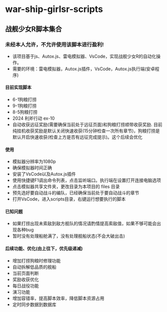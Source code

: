 # war-ship-girlsr-scripts
## 战舰少女R脚本集合
### 未经本人允许，不允许使用该脚本进行盈利!
* 该项目基于js、Autox.js、雷电模拟器、VsCode，实现战舰少女R的自动化操作。
* 需要的环境：雷电模拟器，Autox.js插件，VsCode，Autox.js执行端(安卓程序)

#### 目前实现脚本
* 6-1狗粮打捞
* 9-1狗粮打捞
* 8-5狗粮打捞
* 2024 利斧行动 ex-10
* 自动收获远征奖励(需要确保当前处于远征页面)和狗粮打捞顺带收获奖励.
  目前纯挂机收获奖励是默认关闭快速收获(15分钟检查一次所有章节)，狗粮打捞是默认开启快速收获(检查上方是否有远征完成提示)。这个后续会优化

#### 使用
* 模拟器分辨率为1080p
* 确保模拟器时间正确
* 安装了VsCode以及Autox.js插件
* 使用快捷键F1调出命令列表，点击监听端口。执行端在设置打开连接电脑选项
* 点击模拟器共享文件夹，更改目录为本项目的 files 目录
* 预先选好要自动战斗的编队，已经确保当前处于要自动战斗的章节
* 打开VsCode，进入scripts目录，右键运行想要执行的脚本

#### 已知问题
* 如果打捞出现未索敌到敌方舰队的情况请酌情提高索敌值，如果不够可能会出现各种bug
* 暂时没有处理船舱满了，没有处理舰船状态(不会大破出击)
#### 后续功能、优化(由上往下，优先级递减)
* 增加打捞狗粮时修理功能
* 自动拆解低品质的舰船
* 当前页面判断
* 奖励收获优化
* 每日战役功能
* 演习功能
* 增加容错率，提高脚本效率，降低脚本资源占用
* 定时同步数据到数据库
